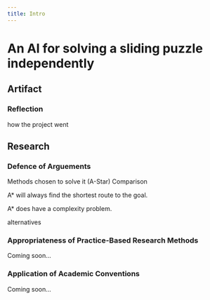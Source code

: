 ```yaml
---
title: Intro
---
```


# An AI for solving a sliding puzzle independently

## Artifact

### Reflection
how the project went

## Research

### Defence of Arguements

Methods chosen to solve it (A-Star)
Comparison

A* will always find the shortest route to the goal.

A* does have a complexity problem.

alternatives

### Appropriateness of Practice-Based Research Methods
Coming soon...

### Application of Academic Conventions
Coming soon...

